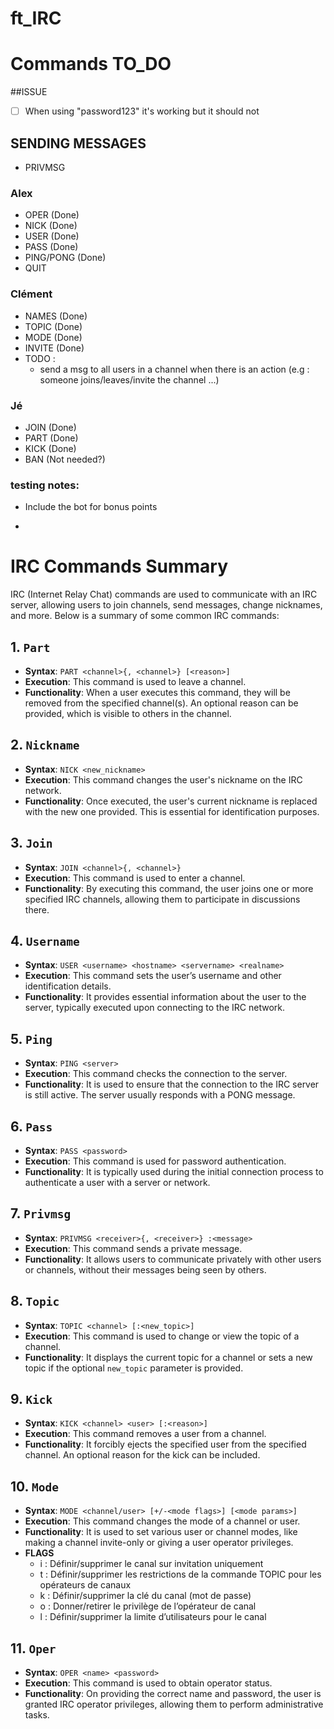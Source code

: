 # ft_IRC

# Commands TO_DO

##ISSUE
- [ ] When using "password123" it's working but it should not


## SENDING MESSAGES
- PRIVMSG

### Alex
- OPER (Done)
- NICK (Done)
- USER (Done)
- PASS (Done)
- PING/PONG (Done)
- QUIT

### Clément
- NAMES (Done)
- TOPIC (Done)
- MODE (Done)
- INVITE (Done)
- TODO : 
  - send a msg to all users in a channel when there is an action (e.g : someone joins/leaves/invite the channel ...)

### Jé
- JOIN (Done)
- PART (Done)
- KICK (Done)
- BAN  (Not needed?)


### testing notes:

  - Include the bot for bonus points

  - 

# IRC Commands Summary

IRC (Internet Relay Chat) commands are used to communicate with an IRC server, allowing users to join channels, send messages, change nicknames, and more. Below is a summary of some common IRC commands:

## 1. `Part`

- **Syntax**: `PART <channel>{, <channel>} [<reason>]`
- **Execution**: This command is used to leave a channel.
- **Functionality**: When a user executes this command, they will be removed from the specified channel(s). An optional reason can be provided, which is visible to others in the channel.

## 2. `Nickname`

- **Syntax**: `NICK <new_nickname>`
- **Execution**: This command changes the user's nickname on the IRC network.
- **Functionality**: Once executed, the user's current nickname is replaced with the new one provided. This is essential for identification purposes.

## 3. `Join`

- **Syntax**: `JOIN <channel>{, <channel>}`
- **Execution**: This command is used to enter a channel.
- **Functionality**: By executing this command, the user joins one or more specified IRC channels, allowing them to participate in discussions there.

## 4. `Username`

- **Syntax**: `USER <username> <hostname> <servername> <realname>`
- **Execution**: This command sets the user’s username and other identification details.
- **Functionality**: It provides essential information about the user to the server, typically executed upon connecting to the IRC network.

## 5. `Ping`

- **Syntax**: `PING <server>`
- **Execution**: This command checks the connection to the server.
- **Functionality**: It is used to ensure that the connection to the IRC server is still active. The server usually responds with a PONG message.

## 6. `Pass`

- **Syntax**: `PASS <password>`
- **Execution**: This command is used for password authentication.
- **Functionality**: It is typically used during the initial connection process to authenticate a user with a server or network.

## 7. `Privmsg`

- **Syntax**: `PRIVMSG <receiver>{, <receiver>} :<message>`
- **Execution**: This command sends a private message.
- **Functionality**: It allows users to communicate privately with other users or channels, without their messages being seen by others.

## 8. `Topic`

- **Syntax**: `TOPIC <channel> [:<new_topic>]`
- **Execution**: This command is used to change or view the topic of a channel.
- **Functionality**: It displays the current topic for a channel or sets a new topic if the optional `new_topic` parameter is provided.

## 9. `Kick`

- **Syntax**: `KICK <channel> <user> [:<reason>]`
- **Execution**: This command removes a user from a channel.
- **Functionality**: It forcibly ejects the specified user from the specified channel. An optional reason for the kick can be included.

## 10. `Mode`

- **Syntax**: `MODE <channel/user> [+/-<mode flags>] [<mode params>]`
- **Execution**: This command changes the mode of a channel or user.
- **Functionality**: It is used to set various user or channel modes, like making a channel invite-only or giving a user operator privileges.
- **FLAGS**
    - i : Définir/supprimer le canal sur invitation uniquement
    - t : Définir/supprimer les restrictions de la commande TOPIC pour les opérateurs de canaux
    - k : Définir/supprimer la clé du canal (mot de passe)
    - o : Donner/retirer le privilège de l’opérateur de canal
    - l : Définir/supprimer la limite d’utilisateurs pour le canal

## 11. `Oper`

- **Syntax**: `OPER <name> <password>`
- **Execution**: This command is used to obtain operator status.
- **Functionality**: On providing the correct name and password, the user is granted IRC operator privileges, allowing them to perform administrative tasks.
